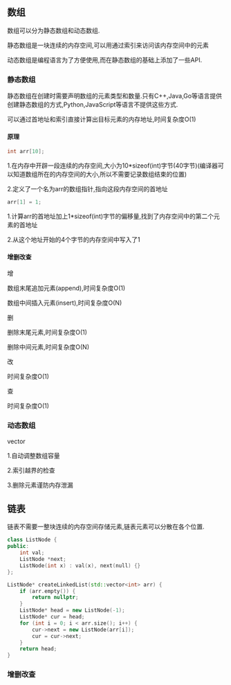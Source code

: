 ## 数组

数组可以分为静态数组和动态数组.

静态数组是一块连续的内存空间,可以用通过索引来访问该内存空间中的元素

动态数组是编程语言为了方便使用,而在静态数组的基础上添加了一些API.

### 静态数组

静态数组在创建时需要声明数组的元素类型和数量.只有C++,Java,Go等语言提供创建静态数组的方式,Python,JavaScript等语言不提供这些方式.

可以通过首地址和索引直接计算出目标元素的内存地址,时间复杂度O(1)

#### 原理

```c++
int arr[10];
```

1.在内存中开辟一段连续的内存空间,大小为10*sizeof(int)字节(40字节)(编译器可以知道数组所在的内存空间的大小,所以不需要记录数组结束的位置)

2.定义了一个名为arr的数组指针,指向这段内存空间的首地址

```c++
arr[1] = 1;
```

1.计算arr的首地址加上1*sizeof(int)字节的偏移量,找到了内存空间中的第二个元素的首地址

2.从这个地址开始的4个字节的内存空间中写入了1

#### 增删改查

增

数组末尾追加元素(append),时间复杂度O(1)

数组中间插入元素(insert),时间复杂度O(N)

删

删除末尾元素,时间复杂度O(1)

删除中间元素,时间复杂度O(N)

改

时间复杂度O(1)

查

时间复杂度O(1)

### 动态数组

vector

1.自动调整数组容量

2.索引越界的检查

3.删除元素谨防内存泄漏

## 链表

链表不需要一整块连续的内存空间存储元素,链表元素可以分散在各个位置.

```c++
class ListNode {
public:
    int val;
    ListNode *next;
    ListNode(int x) : val(x), next(null) {}
};

ListNode* createLinkedList(std::vector<int> arr) {
    if (arr.empty()) {
        return nullptr;
    }
    ListNode* head = new ListNode(-1);
    ListNode* cur = head;
    for (int i = 0; i < arr.size(); i++) {
        cur->next = new ListNode(arr[i]);
        cur = cur->next;
    }
    return head;
}
```



### 增删改查